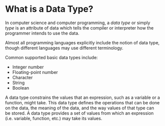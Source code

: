 # What is a Data Type?

In computer science and computer programming, a _data type_ or simply _type_ is an attribute of data which tells the compiler or interpreter how the programmer intends to use the data.

Almost all programming languages explicitly include the notion of data type, though different languages may use different terminology.

Common supported basic data types include:

- Integer number
- Floating-point number
- Character
- String
- Boolean

A data type constrains the values that an expression, such as a variable or a function, might take. This data type defines the operations that can be done on the data, the meaning of the data, and the way values of that type can be stored. A data type provides a set of values from which an expression (i.e. variable, function, etc.) may take its values.